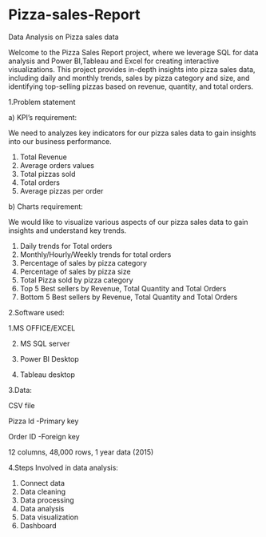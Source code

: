 # Pizza-sales-Report
Data Analysis on Pizza sales data 

Welcome to the Pizza Sales Report project, where we leverage SQL for data analysis and Power BI,Tableau and Excel for creating interactive visualizations. This project provides in-depth insights into pizza sales data, including daily and monthly trends, sales by pizza category and size, and identifying top-selling pizzas based on revenue, quantity, and total orders.

1.Problem statement

a)	KPI’s requirement:

We need to analyzes key indicators for our pizza sales data to gain insights into our business performance.

1.	Total Revenue
2.	Average orders values
3.	Total pizzas sold
4.	Total orders
5.	Average pizzas per order

b)	Charts requirement:

We would like to visualize various aspects of our pizza sales data to gain insights and understand key trends.

1.	Daily trends for Total orders
2.	Monthly/Hourly/Weekly trends for total orders
3.	Percentage of sales by pizza category
4.	Percentage of sales by pizza size
5.	Total Pizza sold by pizza category
6.	Top 5 Best sellers by Revenue, Total Quantity and Total Orders
7.	Bottom 5 Best sellers by Revenue, Total Quantity and Total Orders

2.Software used:


 1.MS OFFICE/EXCEL

2. MS SQL server
   
4. Power BI Desktop
   
6. Tableau desktop

3.Data:

CSV file

Pizza Id -Primary key

Order ID -Foreign key

12 columns, 48,000 rows, 1 year data (2015)


4.Steps Involved in data analysis:

1.	Connect data
2.	Data cleaning
3.	Data processing
4.	Data analysis
5.	Data visualization
6.	Dashboard



